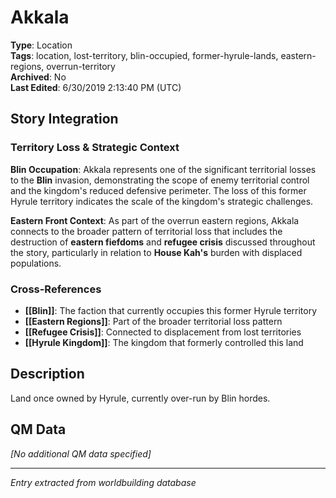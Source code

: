 # Akkala

**Type**: Location  
**Tags**: location, lost-territory, blin-occupied, former-hyrule-lands, eastern-regions, overrun-territory  
**Archived**: No  
**Last Edited**: 6/30/2019 2:13:40 PM (UTC)

## Story Integration

### Territory Loss & Strategic Context
**Blin Occupation**: Akkala represents one of the significant territorial losses to the **Blin** invasion, demonstrating the scope of enemy territorial control and the kingdom's reduced defensive perimeter. The loss of this former Hyrule territory indicates the scale of the kingdom's strategic challenges.

**Eastern Front Context**: As part of the overrun eastern regions, Akkala connects to the broader pattern of territorial loss that includes the destruction of **eastern fiefdoms** and **refugee crisis** discussed throughout the story, particularly in relation to **House Kah's** burden with displaced populations.

### Cross-References
- **[[Blin]]**: The faction that currently occupies this former Hyrule territory
- **[[Eastern Regions]]**: Part of the broader territorial loss pattern
- **[[Refugee Crisis]]**: Connected to displacement from lost territories
- **[[Hyrule Kingdom]]**: The kingdom that formerly controlled this land

## Description
Land once owned by Hyrule, currently over-run by Blin hordes.

## QM Data
*[No additional QM data specified]*

---
*Entry extracted from worldbuilding database*
